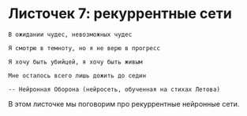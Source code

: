 # Листочек 7: рекуррентные сети

```{epigraph}
В ожидании чудес, невозможных чудес

Я смотрю в темноту, но я не верю в прогресс

Я хочу быть убийцей, я хочу быть живым

Мне осталось всего лишь дожить до седин

-- Нейронная Оборона (нейросеть, обученная на стихах Летова)
```

В этом листочке мы поговорим про рекуррентные нейронные сети. 

